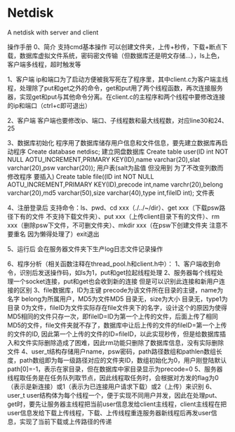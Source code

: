 # Netdisk
A netdisk with server and client

操作手册
0、简介
支持cmd基本操作 可以创建文件夹，上传+秒传，下载+断点下载，数据库虚拟文件系统，密码密文传输（但数据库还是明文存储...），ls上色，客户端多线程，超时触发等

1、客户端
ip和端口为了启动方便被我写死在了程序里，其中client.c为客户端主线程，处理除了put和get之外的命令，get和put用了两个线程函数，再次连接服务器，实现get和put与其他命令分离。在client.c的主程序和两个线程中要修改连接的ip和端口（ctrl+c即可退出）

2、客户端
客户端也要修改ip、端口、子线程数和最大线程数，对应line30和24、25
	
3、数据库初始化
程序用了数据库储存用户信息和文件信息，要先建立数据库再启动程序
	Create database netdisc;   建立网盘数据库
	Create table user(ID int NOT NULL AOTU_INCREMENT,PRIMARY KEY(ID),name varchar(20),slat varchar(20),psw varchar(20));   用户表(salt为盐值 但没用到 为了不改变列数而修改程序 要插入)
	Create table file((ID int NOT NULL AOTU_INCREMENT,PRIMARY KEY(ID),precode int,name varchr(20),belong varchar(20),md5 varchar(50),size varchar(40),type int,fileID int); 	文件表
	
4、注册登录后 支持命令：ls、pwd、cd xxx（./../~/dir）、get xxx（下载psw路径下有的文件 不支持下载文件夹）、put xxx（上传client目录下有的文件）、rm xxx（删除psw下文件，不可删文件夹）、mkdir xxx（在psw下创建文件夹 注意不要重名 因为懒得处理了）exit退出

5、运行后 会在服务器文件夹下生产log日志文件记录操作

6、程序分析（相关函数注释在thread_pool.h和client.h中）：
	1、客户端收到命令，识别后发送操作码，如ls为1，put和get拉起线程处理
	2、服务器每个线程处理一个socket连接，put和get也会收到新的连接 但是可以识别此连接和新用户连接的区别
	3、file数据库，ID为主键 precode为该文件所在目录的主键，name为名字 belong为所属用户，MD5为文件MD5 目录无，size为大小 目录无，type1为目录 0为文件，fileID为文件实际存在file文件夹下的名字，设计这个的原因为使得MD5相同的文件只存一次，即fileID=ID为第一个上传的文件，后面上传了相同MD5的文件，file文件夹就不存了，数据库中让后上传的文件的fileID=第一个上传的文件的ID, 因此第一个上传的文件的ID=fileID，以此实现秒传，但是给数据库插入和文件实际删除造成了困难，因此rm功能只删除了数据库信息，没有实际删除文件
	4、user_t结构存储用户name，psw密码，path路径数组和pathlen数组长度，path数组即为每一级路径对应的文件夹ID，数组初始化为0，用户刚登陆默认path[0]=-1，表示在家目录，但在数据库中家目录显示为precode=0
	5、服务器线程取任务是在任务队列取节点，因此线程取任务时，会根据对方发的flag为0（表示是新连接）或1（表示为已连接用户请求下载）或2（上传）来识别
	6、user_t user结构体为每个线程一个，便于实现不同用户并发，因此在处理put、get时，要先让服务器主线程把当前user信息发给client主线程，client主线程在把user信息发给下载上传线程，下载、上传线程重连服务器新线程后再发user信息，实现了当前下载或上传路径的传递
